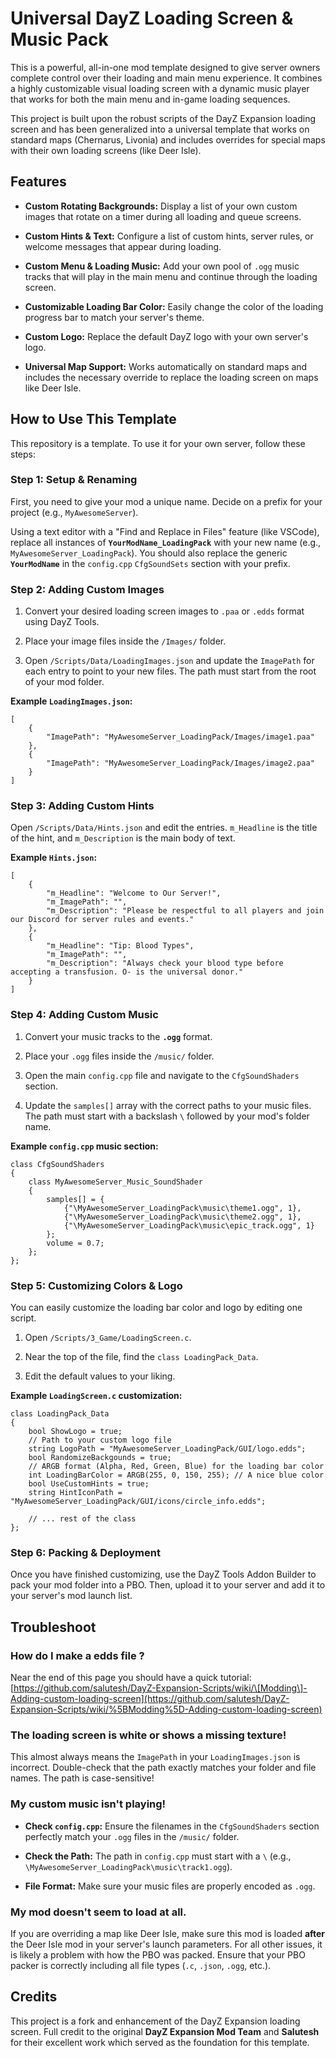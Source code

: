 
# Universal DayZ Loading Screen & Music Pack

This is a powerful, all-in-one mod template designed to give server owners complete control over their loading and main menu experience. It combines a highly customizable visual loading screen with a dynamic music player that works for both the main menu and in-game loading sequences.

This project is built upon the robust scripts of the DayZ Expansion loading screen and has been generalized into a universal template that works on standard maps (Chernarus, Livonia) and includes overrides for special maps with their own loading screens (like Deer Isle).

## Features

  *   **Custom Rotating Backgrounds:** Display a list of your own custom images that rotate on a timer during all loading and queue screens.
     
  *   **Custom Hints & Text:** Configure a list of custom hints, server rules, or welcome messages that appear during loading.
     
  *   **Custom Menu & Loading Music:** Add your own pool of `.ogg` music tracks that will play in the main menu and continue through the loading screen.
     
  *   **Customizable Loading Bar Color:** Easily change the color of the loading progress bar to match your server's theme.
     
  *   **Custom Logo:** Replace the default DayZ logo with your own server's logo.
     
  *   **Universal Map Support:** Works automatically on standard maps and includes the necessary override to replace the loading screen on maps like Deer Isle.
     

## How to Use This Template

This repository is a template. To use it for your own server, follow these steps:

### Step 1: Setup & Renaming

First, you need to give your mod a unique name. Decide on a prefix for your project (e.g., `MyAwesomeServer`).

Using a text editor with a "Find and Replace in Files" feature (like VSCode), replace all instances of **`YourModName_LoadingPack`** with your new name (e.g., `MyAwesomeServer_LoadingPack`). You should also replace the generic **`YourModName`** in the `config.cpp` `CfgSoundSets` section with your prefix.

### Step 2: Adding Custom Images

   1.  Convert your desired loading screen images to `.paa` or `.edds` format using DayZ Tools.
     
   2.  Place your image files inside the `/Images/` folder.
     
   3.  Open `/Scripts/Data/LoadingImages.json` and update the `ImagePath` for each entry to point to your new files. The path must start from the root of your mod folder.
     

**Example `LoadingImages.json`:**

```
[
    {
        "ImagePath": "MyAwesomeServer_LoadingPack/Images/image1.paa"
    },
    {
        "ImagePath": "MyAwesomeServer_LoadingPack/Images/image2.paa"
    }
]
```

### Step 3: Adding Custom Hints

Open `/Scripts/Data/Hints.json` and edit the entries. `m_Headline` is the title of the hint, and `m_Description` is the main body of text.

**Example `Hints.json`:**

```
[
	{
		"m_Headline": "Welcome to Our Server!",
		"m_ImagePath": "",
		"m_Description": "Please be respectful to all players and join our Discord for server rules and events."
	},
	{
		"m_Headline": "Tip: Blood Types",
		"m_ImagePath": "",
		"m_Description": "Always check your blood type before accepting a transfusion. O- is the universal donor."
	}
]
```

### Step 4: Adding Custom Music

   1.  Convert your music tracks to the **`.ogg`** format.
     
   2.  Place your `.ogg` files inside the `/music/` folder.
     
   3.  Open the main `config.cpp` file and navigate to the `CfgSoundShaders` section.
        
   4.  Update the `samples[]` array with the correct paths to your music files. The path must start with a backslash `\` followed by your mod's folder name.
     

**Example `config.cpp` music section:**

```
class CfgSoundShaders 
{
	class MyAwesomeServer_Music_SoundShader 
	{
		samples[] = {
			{"\MyAwesomeServer_LoadingPack\music\theme1.ogg", 1},
			{"\MyAwesomeServer_LoadingPack\music\theme2.ogg", 1},
			{"\MyAwesomeServer_LoadingPack\music\epic_track.ogg", 1}
		};
		volume = 0.7;
	};
};
```

### Step 5: Customizing Colors & Logo

You can easily customize the loading bar color and logo by editing one script.

   1.  Open `/Scripts/3_Game/LoadingScreen.c`.
      
   2.  Near the top of the file, find the `class LoadingPack_Data`.
     
   3.  Edit the default values to your liking.
     

**Example `LoadingScreen.c` customization:**

```
class LoadingPack_Data
{
	bool ShowLogo = true;
	// Path to your custom logo file
	string LogoPath = "MyAwesomeServer_LoadingPack/GUI/logo.edds";
	bool RandomizeBackgounds = true;
	// ARGB format (Alpha, Red, Green, Blue) for the loading bar color
	int LoadingBarColor = ARGB(255, 0, 150, 255); // A nice blue color
	bool UseCustomHints = true;
	string HintIconPath = "MyAwesomeServer_LoadingPack/GUI/icons/circle_info.edds";

    // ... rest of the class
};
```

### Step 6: Packing & Deployment

Once you have finished customizing, use the DayZ Tools Addon Builder to pack your mod folder into a PBO. Then, upload it to your server and add it to your server's mod launch list.

## Troubleshoot

### How do I make a edds file ?

Near the end of this page you should have a quick tutorial: [https://github.com/salutesh/DayZ-Expansion-Scripts/wiki/\[Modding\]-Adding-custom-loading-screen](https://github.com/salutesh/DayZ-Expansion-Scripts/wiki/%5BModding%5D-Adding-custom-loading-screen)

### The loading screen is white or shows a missing texture!

This almost always means the `ImagePath` in your `LoadingImages.json` is incorrect. Double-check that the path exactly matches your folder and file names. The path is case-sensitive!

### My custom music isn't playing!

 *   **Check `config.cpp`:** Ensure the filenames in the `CfgSoundShaders` section perfectly match your `.ogg` files in the `/music/` folder.
     
 *   **Check the Path:** The path in `config.cpp` must start with a `\` (e.g., `\MyAwesomeServer_LoadingPack\music\track1.ogg`).
     
 *   **File Format:** Make sure your music files are properly encoded as `.ogg`.
     

### My mod doesn't seem to load at all.

If you are overriding a map like Deer Isle, make sure this mod is loaded **after** the Deer Isle mod in your server's launch parameters. For all other issues, it is likely a problem with how the PBO was packed. Ensure that your PBO packer is correctly including all file types (`.c`, `.json`, `.ogg`, etc.).

## Credits

This project is a fork and enhancement of the DayZ Expansion loading screen. Full credit to the original **DayZ Expansion Mod Team** and **Salutesh** for their excellent work which served as the foundation for this template.

